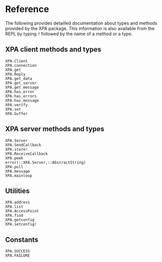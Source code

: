 # Reference

The following provides detailled documentation about types and methods provided
by the XPA package.  This information is also available from the REPL by typing
`?` followed by the name of a method or a type.


## XPA client methods and types

```@docs
XPA.Client
XPA.connection
XPA.get
XPA.Reply
XPA.get_data
XPA.get_server
XPA.get_message
XPA.has_error
XPA.has_errors
XPA.has_message
XPA.verify
XPA.set
XPA.buffer
```

## XPA server methods and types

```@docs
XPA.Server
XPA.SendCallback
XPA.store!
XPA.ReceiveCallback
XPA.peek
error(::XPA.Server,::AbstractString)
XPA.poll
XPA.message
XPA.mainloop
```


## Utilities

```@docs
XPA.address
XPA.list
XPA.AccessPoint
XPA.find
XPA.getconfig
XPA.setconfig!
```

## Constants

```@docs
XPA.SUCCESS
XPA.FAILURE
```
